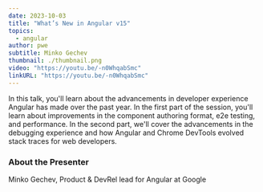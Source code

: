 ```yaml
---
date: 2023-10-03
title: "What’s New in Angular v15"
topics:
  - angular
author: pwe
subtitle: Minko Gechev
thumbnail: ./thumbnail.png
video: "https://youtu.be/-n0WhqabSmc"
linkURL: "https://youtu.be/-n0WhqabSmc"
---
```


In this talk, you'll learn about the advancements in developer experience Angular has made over the past year. In the
first part of the session, you'll learn about improvements in the component authoring format, e2e testing, and
performance. In the second part, we'll cover the advancements in the debugging experience and how Angular and Chrome
DevTools evolved stack traces for web developers.

### About the Presenter

Minko Gechev, Product & DevRel lead for Angular at Google
